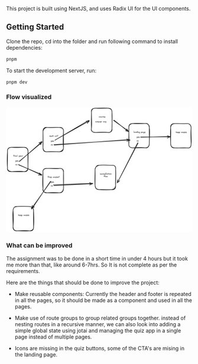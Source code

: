 This project is built using NextJS, and uses Radix UI for the UI components.

## Getting Started

Clone the repo, cd into the folder and run following command to install dependencies:

```bash
pnpm
```

To start the development server, run:

```bash
pnpm dev
```

### Flow visualized

![alt text](image.png)

### What can be improved

The assignment was to be done in a short time in under 4 hours but it took me more than that, like around 6-7hrs. So It is not complete as per the requirements.

Here are the things that should be done to improve the project:

- Make reusable components: Currently the header and footer is repeated in all the pages, so it should be made as a component and used in all the pages.

- Make use of route groups to group related groups together. instead of nesting routes in a recursive manner, we can also look into adding a simple global state using jotai and managing the quiz app in a single page instead of multiple pages.

- Icons are missing in the quiz buttons, some of the CTA's are mising in the landing page.
